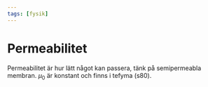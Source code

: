 ```yaml
---
tags: [fysik]
---
```

# Permeabilitet

Permeabilitet är hur lätt något kan passera, tänk på semipermeabla membran. $\mu_0$ är konstant och finns i tefyma (s80).